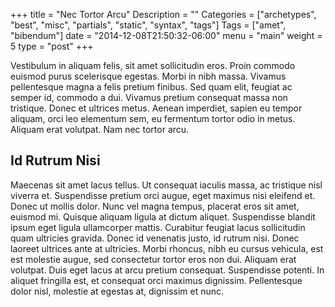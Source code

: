 +++
title = "Nec Tortor Arcu"
Description = ""
Categories = ["archetypes", "best", "misc", "partials", "static", "syntax", "tags"]
Tags = ["amet", "bibendum"]
date = "2014-12-08T21:50:32-06:00"
menu = "main"
weight = 5
type = "post"
+++

Vestibulum in aliquam felis, sit amet sollicitudin eros. Proin commodo
euismod purus scelerisque egestas. Morbi in nibh massa. Vivamus
pellentesque magna a felis pretium finibus. Sed quam elit, feugiat ac
semper id, commodo a dui. Vivamus pretium consequat massa non
tristique. Donec et ultrices metus. Aenean imperdiet, sapien eu tempor
aliquam, orci leo elementum sem, eu fermentum tortor odio in metus.
Aliquam erat volutpat. Nam nec tortor arcu.
<!--more-->

## Id Rutrum Nisi

Maecenas sit amet lacus tellus. Ut consequat iaculis massa, ac
tristique nisl viverra et. Suspendisse pretium orci augue, eget
maximus nisi eleifend et. Donec ut mollis dolor. Nunc vel magna
tempus, placerat eros sit amet, euismod mi. Quisque aliquam ligula at
dictum aliquet. Suspendisse blandit ipsum eget ligula ullamcorper
mattis. Curabitur feugiat lacus sollicitudin quam ultricies gravida.
Donec id venenatis justo, id rutrum nisi. Donec laoreet ultrices ante
at ultricies. Morbi rhoncus, nibh eu cursus vehicula, est est molestie
augue, sed consectetur tortor eros non dui. Aliquam erat volutpat.
Duis eget lacus at arcu pretium consequat. Suspendisse potenti. In
aliquet fringilla est, et consequat orci maximus dignissim.
Pellentesque dolor nisl, molestie at egestas at, dignissim et nunc.